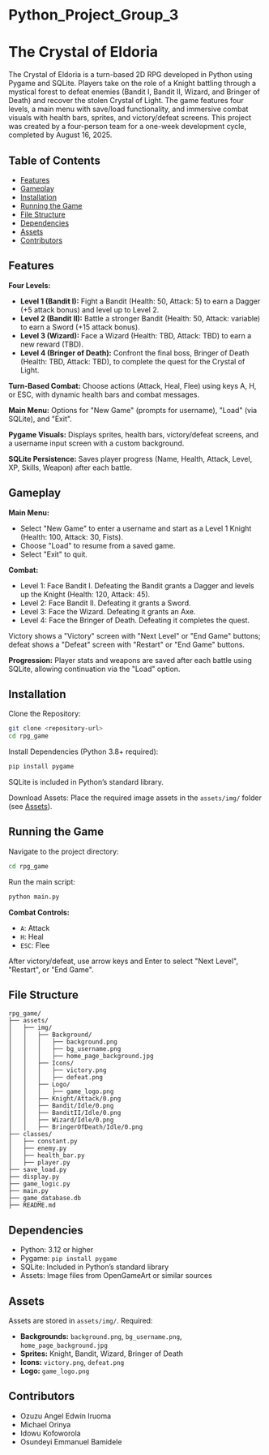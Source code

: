 # Python_Project_Group_3
# The Crystal of Eldoria

The Crystal of Eldoria is a turn-based 2D RPG developed in Python using Pygame and SQLite. Players take on the role of a Knight battling through a mystical forest to defeat enemies (Bandit I, Bandit II, Wizard, and Bringer of Death) and recover the stolen Crystal of Light. The game features four levels, a main menu with save/load functionality, and immersive combat visuals with health bars, sprites, and victory/defeat screens. This project was created by a four-person team for a one-week development cycle, completed by August 16, 2025.

## Table of Contents
- [Features](#features)
- [Gameplay](#gameplay)
- [Installation](#installation)
- [Running the Game](#running-the-game)
- [File Structure](#file-structure)
- [Dependencies](#dependencies)
- [Assets](#assets)
- [Contributors](#contributors)

## Features
**Four Levels:**
- **Level 1 (Bandit I):** Fight a Bandit (Health: 50, Attack: 5) to earn a Dagger (+5 attack bonus) and level up to Level 2.  
- **Level 2 (Bandit II):** Battle a stronger Bandit (Health: 50, Attack: variable) to earn a Sword (+15 attack bonus).  
- **Level 3 (Wizard):** Face a Wizard (Health: TBD, Attack: TBD) to earn a new reward (TBD).  
- **Level 4 (Bringer of Death):** Confront the final boss, Bringer of Death (Health: TBD, Attack: TBD), to complete the quest for the Crystal of Light.  

**Turn-Based Combat:** Choose actions (Attack, Heal, Flee) using keys A, H, or ESC, with dynamic health bars and combat messages.  

**Main Menu:** Options for "New Game" (prompts for username), "Load" (via SQLite), and "Exit".  

**Pygame Visuals:** Displays sprites, health bars, victory/defeat screens, and a username input screen with a custom background.  

**SQLite Persistence:** Saves player progress (Name, Health, Attack, Level, XP, Skills, Weapon) after each battle.  

## Gameplay
**Main Menu:**
- Select "New Game" to enter a username and start as a Level 1 Knight (Health: 100, Attack: 30, Fists).  
- Choose "Load" to resume from a saved game.  
- Select "Exit" to quit.  

**Combat:**
- Level 1: Face Bandit I. Defeating the Bandit grants a Dagger and levels up the Knight (Health: 120, Attack: 45).  
- Level 2: Face Bandit II. Defeating it grants a Sword.  
- Level 3: Face the Wizard. Defeating it grants an Axe.  
- Level 4: Face the Bringer of Death. Defeating it completes the quest.  

Victory shows a "Victory" screen with "Next Level" or "End Game" buttons; defeat shows a "Defeat" screen with "Restart" or "End Game" buttons.  

**Progression:** Player stats and weapons are saved after each battle using SQLite, allowing continuation via the "Load" option.  

## Installation
Clone the Repository:
```bash
git clone <repository-url>
cd rpg_game
```

Install Dependencies (Python 3.8+ required):
```bash
pip install pygame
```
SQLite is included in Python’s standard library.  

Download Assets: Place the required image assets in the `assets/img/` folder (see [Assets](#assets)).  

## Running the Game
Navigate to the project directory:
```bash
cd rpg_game
```

Run the main script:
```bash
python main.py
```

**Combat Controls:**
- `A`: Attack  
- `H`: Heal  
- `ESC`: Flee  

After victory/defeat, use arrow keys and Enter to select "Next Level", "Restart", or "End Game".  

## File Structure
```plaintext
rpg_game/
├── assets/
│   ├── img/
│   │   ├── Background/
│   │   │   ├── background.png
│   │   │   ├── bg_username.png
│   │   │   ├── home_page_background.jpg
│   │   ├── Icons/
│   │   │   ├── victory.png
│   │   │   ├── defeat.png
│   │   ├── Logo/
│   │   │   ├── game_logo.png
│   │   ├── Knight/Attack/0.png
│   │   ├── Bandit/Idle/0.png
│   │   ├── BanditII/Idle/0.png
│   │   ├── Wizard/Idle/0.png
│   │   ├── BringerOfDeath/Idle/0.png
├── classes/
│   ├── constant.py
│   ├── enemy.py
│   ├── health_bar.py
│   ├── player.py
├── save_load.py
├── display.py
├── game_logic.py
├── main.py
├── game_database.db
├── README.md
```

## Dependencies
- Python: 3.12 or higher  
- Pygame: `pip install pygame`  
- SQLite: Included in Python’s standard library  
- Assets: Image files from OpenGameArt or similar sources  

## Assets
Assets are stored in `assets/img/`. Required:  
- **Backgrounds:** `background.png`, `bg_username.png`, `home_page_background.jpg`  
- **Sprites:** Knight, Bandit, Wizard, Bringer of Death  
- **Icons:** `victory.png`, `defeat.png`  
- **Logo:** `game_logo.png`  

## Contributors
- Ozuzu Angel Edwin Iruoma  
- Michael Orinya  
- Idowu Kofoworola  
- Osundeyi Emmanuel Bamidele  
